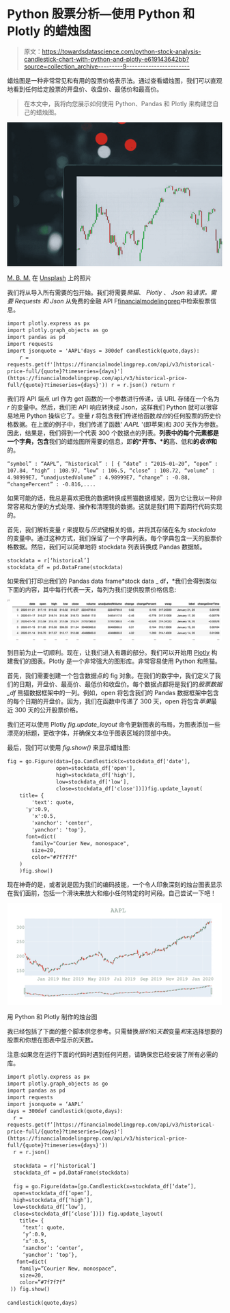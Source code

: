 # Python 股票分析—使用 Python 和 Plotly 的蜡烛图

> 原文：<https://towardsdatascience.com/python-stock-analysis-candlestick-chart-with-python-and-plotly-e619143642bb?source=collection_archive---------9----------------------->

蜡烛图是一种非常常见和有用的股票价格表示法。通过查看蜡烛图，我们可以直观地看到任何给定股票的开盘价、收盘价、最低价和最高价。

> 在本文中，我将向您展示如何使用 Python、Pandas 和 Plotly 来构建您自己的蜡烛图。

![](img/6f9f3b3c0c98bf3e5e52b5cd4db86519.png)

[M. B. M.](https://unsplash.com/@m_b_m?utm_source=unsplash&utm_medium=referral&utm_content=creditCopyText) 在 [Unsplash](https://unsplash.com/photos/3Tf1J8q9bBA?utm_source=unsplash&utm_medium=referral&utm_content=creditCopyText) 上的照片

我们将从导入所有需要的包开始。我们将需要*熊猫*、 *Plotly* 、 *Json* 和*请求。需要 Requests 和 Json* 从免费的金融 API F[financialmodelingprep](https://financialmodelingprep.com/)中检索股票信息。

```
import plotly.express as px
import plotly.graph_objects as go
import pandas as pd
import requests
import jsonquote = 'AAPL'days = 300def candlestick(quote,days):
    r =     requests.get(f'[https://financialmodelingprep.com/api/v3/historical-  price-full/{quote}?timeseries={days}'](https://financialmodelingprep.com/api/v3/historical-price-full/{quote}?timeseries={days}')) r = r.json() return r
```

我们将 API 端点 url 作为 get 函数的一个参数进行传递，该 URL 存储在一个名为 *r* 的变量中。然后，我们把 API 响应转换成 Json，这样我们 Python 就可以很容易地用 Python 操纵它了。变量 *r* 将包含我们传递给函数*烛台*的任何股票的历史价格数据。在上面的例子中，我们传递了函数' *AAPL* '(即苹果)和 *300* 天作为参数。因此，结果是，我们得到一个代表 300 个数据点的列表。**列表中的每个元素都是一个字典，包含**我们的蜡烛图所需要的信息，即**的*开市、*的**高、低和**的*收市*和**的。

```
“symbol” : “AAPL”, “historical” : [ { “date” : “2015–01–20”, “open” : 107.84, “high” : 108.97, “low” : 106.5, “close” : 108.72, “volume” : 4.98999E7, “unadjustedVolume” : 4.98999E7, “change” : -0.88, “changePercent” : -0.816,....
```

如果可能的话，我总是喜欢把我的数据转换成熊猫数据框架，因为它让我以一种非常容易和方便的方式处理、操作和清理我的数据。这就是我们用下面两行代码实现的。

首先，我们解析变量 *r* 来提取与*历史*键相关的值，并将其存储在名为 *stockdata* 的变量中。通过这种方式，我们保留了一个字典列表。每个字典包含一天的股票价格数据。然后，我们可以简单地将 stockdata 列表转换成 Pandas 数据帧。

```
stockdata = r[‘historical’]
stockdata_df = pd.DataFrame(stockdata)
```

如果我们打印出我们的 Pandas data frame*stock data _ df，*我们会得到类似下面的内容，其中每行代表一天，每列为我们提供股票价格信息:

![](img/4d7ce6c2a614a0d80b11d42b8938bbf4.png)

到目前为止一切顺利。现在，让我们进入有趣的部分。我们可以开始用 [Plotly](https://plot.ly/python/) 构建我们的图表。Plotly 是一个非常强大的图形库。非常容易使用 Python 和熊猫。

首先，我们需要创建一个包含数据点的 fig 对象。在我们的数字中，我们定义了我们的日期，开盘价、最高价、最低价和收盘价。每个数据点都将是我们的*股票数据 _df* 熊猫数据框架中的一列。例如，open 将包含我们的 Pandas 数据框架中包含的每个日期的开盘价。因为，我们在函数中传递了 300 天，open 将包含*苹果*最近 300 天的公开股票价格。

我们还可以使用 Plotly *fig.update_layout* 命令更新图表的布局，为图表添加一些漂亮的标题，更改字体，并确保文本位于图表区域的顶部中央。

最后，我们可以使用 *fig.show()* 来显示蜡烛图:

```
fig = go.Figure(data=[go.Candlestick(x=stockdata_df['date'],
                open=stockdata_df['open'],
                high=stockdata_df['high'],
                low=stockdata_df['low'],
                close=stockdata_df['close'])])fig.update_layout(
    title= {
        'text': quote,
      'y':0.9,
        'x':0.5,
        'xanchor': 'center',
        'yanchor': 'top'},
      font=dict(
        family="Courier New, monospace",
        size=20,
        color="#7f7f7f"
    )
    )fig.show()
```

现在神奇的是，或者说是因为我们的编码技能，一个令人印象深刻的烛台图表显示在我们面前，包括一个滑块来放大和缩小任何特定的时间段。自己尝试一下吧！

![](img/8ce72b902d28396807186eaf2efddd78.png)

用 Python 和 Plotly 制作的烛台图

我已经包括了下面的整个脚本供您参考。只需替换*报价*和*天数*变量*和*来选择想要的股票和你想在图表中显示的天数。

注意:如果您在运行下面的代码时遇到任何问题，请确保您已经安装了所有必需的库。

```
import plotly.express as px
import plotly.graph_objects as go
import pandas as pd
import requests
import jsonquote = ‘AAPL’
days = 300def candlestick(quote,days):
  r = requests.get(f’[https://financialmodelingprep.com/api/v3/historical-price-full/{quote}?timeseries={days}'](https://financialmodelingprep.com/api/v3/historical-price-full/{quote}?timeseries={days}'))
  r = r.json()

  stockdata = r[‘historical’]
  stockdata_df = pd.DataFrame(stockdata)

  fig = go.Figure(data=[go.Candlestick(x=stockdata_df[‘date’],
  open=stockdata_df[‘open’],
  high=stockdata_df[‘high’],
  low=stockdata_df[‘low’],
  close=stockdata_df[‘close’])]) fig.update_layout(
    title= {
     ‘text’: quote,
     ‘y’:0.9,
     ‘x’:0.5,
     ‘xanchor’: ‘center’,
     ‘yanchor’: ‘top’},
   font=dict(
    family=”Courier New, monospace”,
    size=20,
    color=”#7f7f7f”
 )) fig.show()

candlestick(quote,days)
```